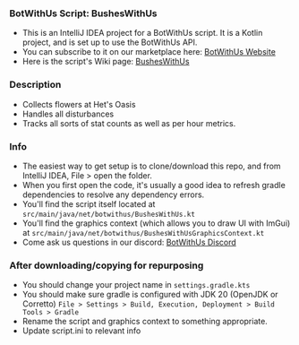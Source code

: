 ### BotWithUs Script: BushesWithUs
- This is an IntelliJ IDEA project for a BotWithUs script. It is a Kotlin project, and is set up to use the BotWithUs API.
- You can subscribe to it on our marketplace here: [BotWithUs Website](https://botwithus.net/sdn)
- Here is the script's Wiki page: [BushesWithUs](https://wiki.botwithus.net/BushesWithUs)

### Description
- Collects flowers at Het's Oasis
- Handles all disturbances
- Tracks all sorts of stat counts as well as per hour metrics.

### Info
- The easiest way to get setup is to clone/download this repo, and from IntelliJ IDEA, File > open the folder.
- When you first open the code, it's usually a good idea to refresh gradle dependencies to resolve any dependency errors.
- You'll find the script itself located at ``src/main/java/net/botwithus/BushesWithUs.kt``
- You'll find the graphics context (which allows you to draw UI with ImGui) at ``src/main/java/net/botwithus/BushesWithUsGraphicsContext.kt``
- Come ask us questions in our discord: [BotWithUs Discord](https://discord.gg/botwithus)

### After downloading/copying for repurposing
- You should change your project name in ``settings.gradle.kts``
- You should make sure gradle is configured with JDK 20 (OpenJDK or Corretto) ``File > Settings > Build, Execution, Deployment > Build Tools > Gradle``
- Rename the script and graphics context to something appropriate.
- Update script.ini to relevant info